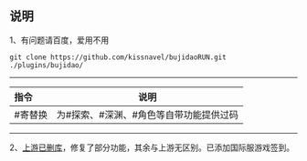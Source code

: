 ## 说明
1、有问题请百度，爱用不用
```
git clone https://github.com/kissnavel/bujidaoRUN.git ./plugins/bujidao/
```
---
| 指令 | 说明|
| :---------------- | --------------- |
|#寄替换|为#探索、#深渊、#角色等自带功能提供过码|
---
2、<a href="https://github.com/babanbang/bujidaoRUN">上游已删库</a>，修复了部分功能，其余与上游无区别。已添加国际服游戏签到。